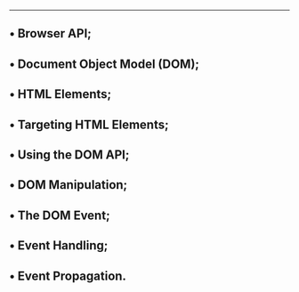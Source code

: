 ---------------------------------------------------------------------
• Browser API;
---------------------------------------------------------------------
• Document Object Model (DOM);
---------------------------------------------------------------------
• HTML Elements;
---------------------------------------------------------------------
• Targeting HTML Elements;
---------------------------------------------------------------------
• Using the DOM API;
---------------------------------------------------------------------
• DOM Manipulation;
---------------------------------------------------------------------
• The DOM Event;
---------------------------------------------------------------------
• Event Handling;
---------------------------------------------------------------------
• Event Propagation.
---------------------------------------------------------------------
